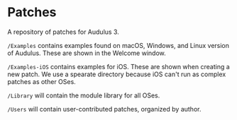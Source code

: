 # Patches

A repository of patches for Audulus 3.

`/Examples` contains examples found on macOS, Windows, and Linux version of Audulus. These are shown in the Welcome window.

`/Examples-iOS` contains examples for iOS. These are shown when creating a new patch. We use a spearate directory because iOS can't run as complex patches as other OSes.

`/Library` will contain the module library for all OSes.

`/Users` will contain user-contributed patches, organized by author.